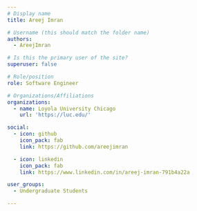 ```yaml
---
# Display name
title: Areej Imran

# Username (this should match the folder name)
authors:
  - AreejImran

# Is this the primary user of the site?
superuser: false

# Role/position
role: Software Engineer

# Organizations/Affiliations
organizations:
  - name: Loyola University Chicago
    url: 'https://luc.edu/'

social:
  - icon: github
    icon_pack: fab
    link: https://github.com/areejimran

  - icon: linkedin
    icon_pack: fab
    link: https://www.linkedin.com/in/areej-imran-791b4a22a

user_groups:
  - Undergraduate Students

---
```


